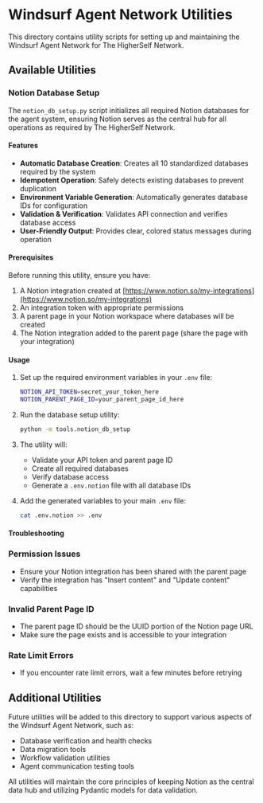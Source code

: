 # Windsurf Agent Network Utilities

This directory contains utility scripts for setting up and maintaining the Windsurf Agent Network for The HigherSelf Network.

## Available Utilities

### Notion Database Setup

The `notion_db_setup.py` script initializes all required Notion databases for the agent system, ensuring Notion serves as the central hub for all operations as required by The HigherSelf Network.

#### Features

- **Automatic Database Creation**: Creates all 10 standardized databases required by the system
- **Idempotent Operation**: Safely detects existing databases to prevent duplication
- **Environment Variable Generation**: Automatically generates database IDs for configuration
- **Validation & Verification**: Validates API connection and verifies database access
- **User-Friendly Output**: Provides clear, colored status messages during operation

#### Prerequisites

Before running this utility, ensure you have:

1. A Notion integration created at [https://www.notion.so/my-integrations](https://www.notion.so/my-integrations)
2. An integration token with appropriate permissions
3. A parent page in your Notion workspace where databases will be created
4. The Notion integration added to the parent page (share the page with your integration)

#### Usage

1. Set up the required environment variables in your `.env` file:

   ```bash
   NOTION_API_TOKEN=secret_your_token_here
   NOTION_PARENT_PAGE_ID=your_parent_page_id_here
   ```

2. Run the database setup utility:

   ```bash
   python -m tools.notion_db_setup
   ```

3. The utility will:

   - Validate your API token and parent page ID
   - Create all required databases
   - Verify database access
   - Generate a `.env.notion` file with all database IDs

4. Add the generated variables to your main `.env` file:

   ```bash
   cat .env.notion >> .env
   ```

#### Troubleshooting

### Permission Issues

- Ensure your Notion integration has been shared with the parent page
- Verify the integration has "Insert content" and "Update content" capabilities

### Invalid Parent Page ID

- The parent page ID should be the UUID portion of the Notion page URL
- Make sure the page exists and is accessible to your integration

### Rate Limit Errors

- If you encounter rate limit errors, wait a few minutes before retrying

## Additional Utilities

Future utilities will be added to this directory to support various aspects of the Windsurf Agent Network, such as:

- Database verification and health checks
- Data migration tools
- Workflow validation utilities
- Agent communication testing tools

All utilities will maintain the core principles of keeping Notion as the central data hub and utilizing Pydantic models for data validation.
